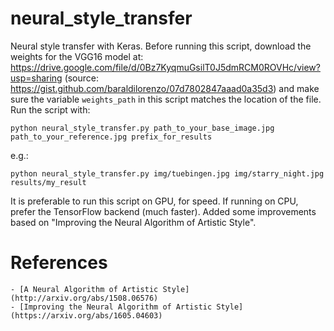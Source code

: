 # neural_style_transfer

Neural style transfer with Keras.
Before running this script, download the weights for the VGG16 model at:
https://drive.google.com/file/d/0Bz7KyqmuGsilT0J5dmRCM0ROVHc/view?usp=sharing
(source: https://gist.github.com/baraldilorenzo/07d7802847aaad0a35d3)
and make sure the variable `weights_path` in this script matches the location of the file.
Run the script with:
```
python neural_style_transfer.py path_to_your_base_image.jpg path_to_your_reference.jpg prefix_for_results
```
e.g.:
```
python neural_style_transfer.py img/tuebingen.jpg img/starry_night.jpg results/my_result
```
It is preferable to run this script on GPU, for speed.
If running on CPU, prefer the TensorFlow backend (much faster).
Added some improvements based on "Improving the Neural Algorithm of Artistic Style".

# References
    - [A Neural Algorithm of Artistic Style](http://arxiv.org/abs/1508.06576)
    - [Improving the Neural Algorithm of Artistic Style](https://arxiv.org/abs/1605.04603)
